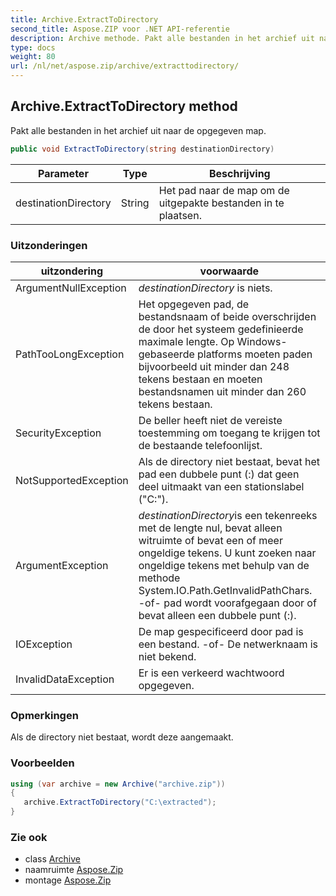 ```yaml
---
title: Archive.ExtractToDirectory
second_title: Aspose.ZIP voor .NET API-referentie
description: Archive methode. Pakt alle bestanden in het archief uit naar de opgegeven map.
type: docs
weight: 80
url: /nl/net/aspose.zip/archive/extracttodirectory/
---
```

## Archive.ExtractToDirectory method

Pakt alle bestanden in het archief uit naar de opgegeven map.

```csharp
public void ExtractToDirectory(string destinationDirectory)
```

| Parameter | Type | Beschrijving |
| --- | --- | --- |
| destinationDirectory | String | Het pad naar de map om de uitgepakte bestanden in te plaatsen. |

### Uitzonderingen

| uitzondering | voorwaarde |
| --- | --- |
| ArgumentNullException | *destinationDirectory* is niets. |
| PathTooLongException | Het opgegeven pad, de bestandsnaam of beide overschrijden de door het systeem gedefinieerde maximale lengte. Op Windows-gebaseerde platforms moeten paden bijvoorbeeld uit minder dan 248 tekens bestaan en moeten bestandsnamen uit minder dan 260 tekens bestaan. |
| SecurityException | De beller heeft niet de vereiste toestemming om toegang te krijgen tot de bestaande telefoonlijst. |
| NotSupportedException | Als de directory niet bestaat, bevat het pad een dubbele punt (:) dat geen deel uitmaakt van een stationslabel ("C:\"). |
| ArgumentException | *destinationDirectory*is een tekenreeks met de lengte nul, bevat alleen witruimte of bevat een of meer ongeldige tekens. U kunt zoeken naar ongeldige tekens met behulp van de methode System.IO.Path.GetInvalidPathChars. -of- pad wordt voorafgegaan door of bevat alleen een dubbele punt (:). |
| IOException | De map gespecificeerd door pad is een bestand. -of- De netwerknaam is niet bekend. |
| InvalidDataException | Er is een verkeerd wachtwoord opgegeven. |

### Opmerkingen

Als de directory niet bestaat, wordt deze aangemaakt.

### Voorbeelden

```csharp
using (var archive = new Archive("archive.zip")) 
{ 
   archive.ExtractToDirectory("C:\extracted");
}
```

### Zie ook

* class [Archive](../)
* naamruimte [Aspose.Zip](../../archive/)
* montage [Aspose.Zip](../../../)


